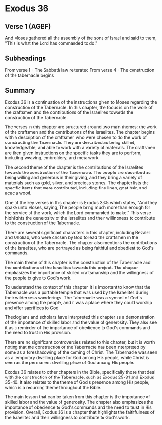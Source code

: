 # Exodus 36

## Verse 1 (AGBF)

And Moses gathered all the assembly of the sons of Israel and said to them, "This is what the Lord has commanded to do."

## Subheadings

From verse 1 - The Sabbath law reiterated
From verse 4 - The construction of the tabernacle begins

## Summary

Exodus 36 is a continuation of the instructions given to Moses regarding the construction of the Tabernacle. In this chapter, the focus is on the work of the craftsmen and the contributions of the Israelites towards the construction of the Tabernacle.

The verses in this chapter are structured around two main themes: the work of the craftsmen and the contributions of the Israelites. The chapter begins with a description of the craftsmen who were chosen to do the work of constructing the Tabernacle. They are described as being skilled, knowledgeable, and able to work with a variety of materials. The craftsmen are then given instructions on the specific tasks they are to perform, including weaving, embroidery, and metalwork.

The second theme of the chapter is the contributions of the Israelites towards the construction of the Tabernacle. The people are described as being willing and generous in their giving, and they bring a variety of materials such as gold, silver, and precious stones. The chapter lists the specific items that were contributed, including fine linen, goat hair, and acacia wood.

One of the key verses in this chapter is Exodus 36:5 which states, "And they spake unto Moses, saying, The people bring much more than enough for the service of the work, which the Lord commanded to make." This verse highlights the generosity of the Israelites and their willingness to contribute to the construction of the Tabernacle.

There are several significant characters in this chapter, including Bezalel and Oholiab, who were chosen by God to lead the craftsmen in the construction of the Tabernacle. The chapter also mentions the contributions of the Israelites, who are portrayed as being faithful and obedient to God's commands.

The main theme of this chapter is the construction of the Tabernacle and the contributions of the Israelites towards this project. The chapter emphasizes the importance of skilled craftsmanship and the willingness of the people to give to God's work.

To understand the context of this chapter, it is important to know that the Tabernacle was a portable temple that was used by the Israelites during their wilderness wanderings. The Tabernacle was a symbol of God's presence among the people, and it was a place where they could worship and offer sacrifices to God.

Theologians and scholars have interpreted this chapter as a demonstration of the importance of skilled labor and the value of generosity. They also see it as a reminder of the importance of obedience to God's commands and the need to trust in His provision.

There are no significant controversies related to this chapter, but it is worth noting that the construction of the Tabernacle has been interpreted by some as a foreshadowing of the coming of Christ. The Tabernacle was seen as a temporary dwelling place for God among His people, while Christ is seen as the permanent dwelling place of God among His people.

Exodus 36 relates to other chapters in the Bible, specifically those that deal with the construction of the Tabernacle, such as Exodus 25-31 and Exodus 35-40. It also relates to the theme of God's presence among His people, which is a recurring theme throughout the Bible.

The main lesson that can be taken from this chapter is the importance of skilled labor and the value of generosity. The chapter also emphasizes the importance of obedience to God's commands and the need to trust in His provision. Overall, Exodus 36 is a chapter that highlights the faithfulness of the Israelites and their willingness to contribute to God's work.
